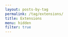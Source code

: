 ```yaml
---
layout: posts-by-tag
permalink: /tag/extensions/
title: Extensions
menu: hidden
filter: true
---
```

